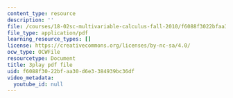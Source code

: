 ```yaml
---
content_type: resource
description: ''
file: /courses/18-02sc-multivariable-calculus-fall-2010/f6088f3022bfaa30d6e3384939bc36df_dUk_I1E5QxY.pdf
file_type: application/pdf
learning_resource_types: []
license: https://creativecommons.org/licenses/by-nc-sa/4.0/
ocw_type: OCWFile
resourcetype: Document
title: 3play pdf file
uid: f6088f30-22bf-aa30-d6e3-384939bc36df
video_metadata:
  youtube_id: null
---
```

